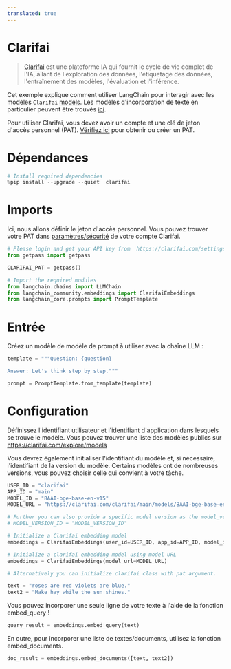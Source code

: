```yaml
---
translated: true
---
```


# Clarifai

>[Clarifai](https://www.clarifai.com/) est une plateforme IA qui fournit le cycle de vie complet de l'IA, allant de l'exploration des données, l'étiquetage des données, l'entraînement des modèles, l'évaluation et l'inférence.

Cet exemple explique comment utiliser LangChain pour interagir avec les modèles `Clarifai` [models](https://clarifai.com/explore/models). Les modèles d'incorporation de texte en particulier peuvent être trouvés [ici](https://clarifai.com/explore/models?page=1&perPage=24&filterData=%5B%7B%22field%22%3A%22model_type_id%22%2C%22value%22%3A%5B%22text-embedder%22%5D%7D%5D).

Pour utiliser Clarifai, vous devez avoir un compte et une clé de jeton d'accès personnel (PAT).
[Vérifiez ici](https://clarifai.com/settings/security) pour obtenir ou créer un PAT.

# Dépendances

```python
# Install required dependencies
%pip install --upgrade --quiet  clarifai
```

# Imports

Ici, nous allons définir le jeton d'accès personnel. Vous pouvez trouver votre PAT dans [paramètres/sécurité](https://clarifai.com/settings/security) de votre compte Clarifai.

```python
# Please login and get your API key from  https://clarifai.com/settings/security
from getpass import getpass

CLARIFAI_PAT = getpass()
```

```python
# Import the required modules
from langchain.chains import LLMChain
from langchain_community.embeddings import ClarifaiEmbeddings
from langchain_core.prompts import PromptTemplate
```

# Entrée

Créez un modèle de modèle de prompt à utiliser avec la chaîne LLM :

```python
template = """Question: {question}

Answer: Let's think step by step."""

prompt = PromptTemplate.from_template(template)
```

# Configuration

Définissez l'identifiant utilisateur et l'identifiant d'application dans lesquels se trouve le modèle. Vous pouvez trouver une liste des modèles publics sur https://clarifai.com/explore/models

Vous devrez également initialiser l'identifiant du modèle et, si nécessaire, l'identifiant de la version du modèle. Certains modèles ont de nombreuses versions, vous pouvez choisir celle qui convient à votre tâche.

```python
USER_ID = "clarifai"
APP_ID = "main"
MODEL_ID = "BAAI-bge-base-en-v15"
MODEL_URL = "https://clarifai.com/clarifai/main/models/BAAI-bge-base-en-v15"

# Further you can also provide a specific model version as the model_version_id arg.
# MODEL_VERSION_ID = "MODEL_VERSION_ID"
```

```python
# Initialize a Clarifai embedding model
embeddings = ClarifaiEmbeddings(user_id=USER_ID, app_id=APP_ID, model_id=MODEL_ID)

# Initialize a clarifai embedding model using model URL
embeddings = ClarifaiEmbeddings(model_url=MODEL_URL)

# Alternatively you can initialize clarifai class with pat argument.
```

```python
text = "roses are red violets are blue."
text2 = "Make hay while the sun shines."
```

Vous pouvez incorporer une seule ligne de votre texte à l'aide de la fonction embed_query !

```python
query_result = embeddings.embed_query(text)
```

En outre, pour incorporer une liste de textes/documents, utilisez la fonction embed_documents.

```python
doc_result = embeddings.embed_documents([text, text2])
```
